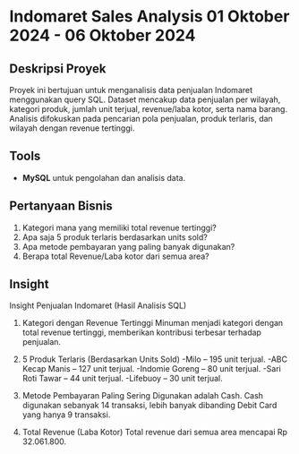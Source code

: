 # Indomaret Sales Analysis 01 Oktober 2024 - 06 Oktober 2024

## Deskripsi Proyek
Proyek ini bertujuan untuk menganalisis data penjualan Indomaret menggunakan query SQL. Dataset mencakup data penjualan per wilayah, kategori produk, jumlah unit terjual, revenue/laba kotor, serta nama barang. Analisis difokuskan pada pencarian pola penjualan, produk terlaris, dan wilayah dengan revenue tertinggi.

## Tools
- **MySQL** untuk pengolahan dan analisis data.

## Pertanyaan Bisnis
1. Kategori mana yang memiliki total revenue tertinggi? 
2. Apa saja 5 produk terlaris berdasarkan units sold? 
3. Apa metode pembayaran yang paling banyak digunakan?
4. Berapa total Revenue/Laba kotor dari semua area?

## Insight
Insight Penjualan Indomaret (Hasil Analisis SQL)
1. Kategori dengan Revenue Tertinggi
Minuman menjadi kategori dengan total revenue tertinggi, memberikan kontribusi terbesar terhadap penjualan.

2. 5 Produk Terlaris (Berdasarkan Units Sold)
-Milo – 195 unit terjual.
-ABC Kecap Manis – 127 unit terjual.
-Indomie Goreng – 80 unit terjual.
-Sari Roti Tawar – 44 unit terjual.
-Lifebuoy – 30 unit terjual.

3. Metode Pembayaran Paling Sering Digunakan adalah Cash. Cash digunakan sebanyak 14 transaksi, lebih banyak dibanding Debit Card yang hanya 9 transaksi.

4. Total Revenue (Laba Kotor)
Total revenue dari semua area mencapai Rp 32.061.800.


